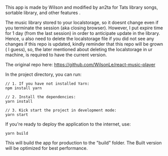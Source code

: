 This app is made by Wilson and modified by an2ta for Tats library songs, sortable library, and other features . 

The music library stored to your localstorage, so it doesnt change even if you terminate the session (aka closing browser). However, I put expire time for 1 day (from the last session) in order to anticipate update in the library. Hence, u also need to delete the localstorage file if you did not see any changes if this repo is updated, kindly reminder that this repo will be grown ( I guess), so, the later mentioned about deleting the localstorage in ur machine, is required to have the current version.

The original repo here: https://github.com/WilsonLe/react-music-player


In the project directory, you can run:

```
// 1. If you have not installed Yarn:
npm install yarn

// 2. Install the dependencies:
yarn install

// 3. Kick start the project in development mode:
yarn start
```

If you're ready to deploy the application to the internet, use:

```
yarn build
```

This will build the app for production to the "build" folder. The Built version will be optimized for best performance.
